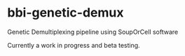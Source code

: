 # bbi-genetic-demux
Genetic Demultiplexing pipeline using SoupOrCell software 

Currently a work in progress and beta testing. 
